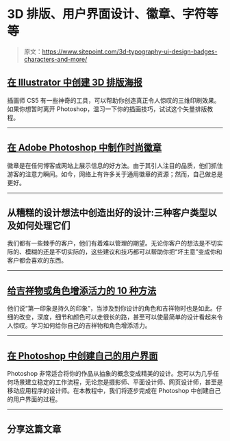 # 3D 排版、用户界面设计、徽章、字符等等

> 原文：<https://www.sitepoint.com/3d-typography-ui-design-badges-characters-and-more/>

## [在 Illustrator 中创建 3D 排版海报](https://www.sitepoint.com/create-a-3d-typography-poster-in-illustrator-2/)

插画师 CS5 有一些神奇的工具，可以帮助你创造真正令人惊叹的三维印刷效果。如果你想暂时离开 Photoshop，温习一下你的插画技巧，试试这个矢量排版教程。

* * *

## [在 Adobe Photoshop 中制作时尚徽章](https://www.sitepoint.com/create-a-stylish-badge-in-adobe-photoshop/)

徽章是在任何博客或网站上展示信息的好方法。由于其引人注目的品质，他们抓住游客的注意力瞬间。如今，网络上有许多关于通用徽章的资源；然而，自己做总是更好。

* * *

## 从糟糕的设计想法中创造出好的设计:三种客户类型以及如何处理它们

我们都有一些棘手的客户，他们有着难以管理的期望。无论你客户的想法是不切实际的、模糊的还是不切实际的，这些建议和技巧都可以帮助你把“坏主意”变成你和客户都会喜欢的东西。

* * *

## [给吉祥物或角色增添活力的 10 种方法](https://www.sitepoint.com/10-ways-to-add-life-to-a-mascot-or-character/)

他们说“第一印象是持久的印象”，当涉及到你设计的角色和吉祥物时也是如此。仔细的改变，深度，细节和颜色可以走很长的路，甚至可以使最简单的设计看起来令人惊叹。学习如何给你自己的吉祥物和角色增添活力。

* * *

## [在 Photoshop 中创建自己的用户界面](https://www.sitepoint.com/creating-your-own-user-interface-in-photoshop/)

Photoshop 非常适合将你的作品从抽象的概念变成精美的设计。您可以为几乎任何场景建立稳定的工作流程，无论您是摄影师、平面设计师、网页设计师，甚至是移动应用程序的设计师。在本教程中，我们将逐步完成在 Photoshop 中创建自己的用户界面的过程。

* * *

## 分享这篇文章